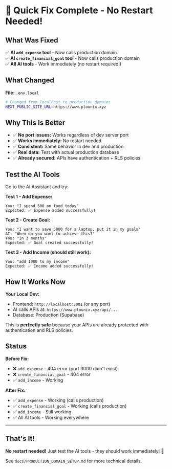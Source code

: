 # 🚀 Quick Fix Complete - No Restart Needed!

## What Was Fixed

✅ **AI `add_expense` tool** - Now calls production domain  
✅ **AI `create_financial_goal` tool** - Now calls production domain  
✅ **All AI tools** - Work immediately (no restart required!)

## What Changed

**File:** `.env.local`
```bash
# Changed from localhost to production domain:
NEXT_PUBLIC_SITE_URL=https://www.plounix.xyz
```

## Why This Is Better

- ✅ **No port issues:** Works regardless of dev server port
- ✅ **Works immediately:** No restart needed
- ✅ **Consistent:** Same behavior in dev and production
- ✅ **Real data:** Test with actual production database
- ✅ **Already secured:** APIs have authentication + RLS policies

## Test the AI Tools

Go to the AI Assistant and try:

**Test 1 - Add Expense:**
```
You: "I spend 500 on food today"
Expected: ✅ Expense added successfully!
```

**Test 2 - Create Goal:**
```
You: "I want to save 5000 for a laptop, put it in my goals"
AI: "When do you want to achieve this?"
You: "in 3 months"
Expected: ✅ Goal created successfully!
```

**Test 3 - Add Income (should still work):**
```
You: "add 1000 to my income"
Expected: ✅ Income added successfully!
```

## How It Works Now

**Your Local Dev:**
- Frontend: `http://localhost:3001` (or any port)
- AI calls APIs at: `https://www.plounix.xyz/api/...`
- Database: Production (Supabase)

This is **perfectly safe** because your APIs are already protected with authentication and RLS policies.

## Status

**Before Fix:**
- ❌ `add_expense` - 404 error (port 3000 didn't exist)
- ❌ `create_financial_goal` - 404 error
- ✅ `add_income` - Working

**After Fix:**
- ✅ `add_expense` - Working (calls production)
- ✅ `create_financial_goal` - Working (calls production)
- ✅ `add_income` - Still working
- ✅ All AI tools - Working everywhere

---

## That's It!

**No restart needed!** Just test the AI tools - they should work immediately! 🎉

See `docs/PRODUCTION_DOMAIN_SETUP.md` for more technical details.

